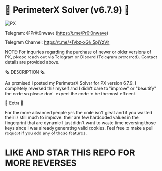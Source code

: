# 🤖 PerimeterX Solver (v6.7.9) 🤖

![PX](https://github.com/user-attachments/assets/f1ac24e4-a724-468a-9b09-40046f19f4ad)

Telegram: @Pr0t0nwave (https://t.me/Pr0t0nwave)

Telegram Channel: https://t.me/+Tvbz-xGh_5pjYzVh

NOTE: For inquiries regarding the purchase of newer or older versions of PX, please reach out via Telegram or Discord (Telegram preferred). Contact details are provided above.

🗞️ DESCRIPTION 🗞️

As promised I posted my PerimeterX Solver for PX version 6.7.9. I completely reversed this myself and I didn't care to "improve" or "beautify" the code so please don't expect the code to be the most efficent. 

🤑 Extra 🤑

For the more advanced people yes the code isn't great and if you wanted their is still much to improve. their are few hardcoded values in the fingerprint that are dynamic I just didn't want to waste time reversing those keys since I was already generating valid cookies. Feel free to make a pull request if you add any of these features.  

# LIKE AND STAR THIS REPO FOR MORE REVERSES #
